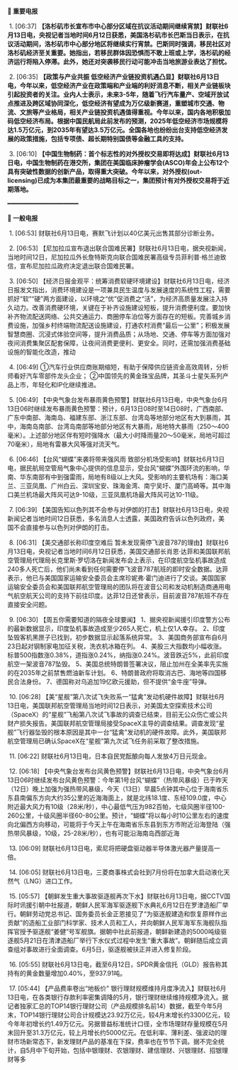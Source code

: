 **🔴 重要电报**

  1. [06:37] **【洛杉矶市长宣布市中心部分区域在抗议活动期间继续宵禁】财联社6月13日电，央视记者当地时间6月12日获悉，美国洛杉矶市长巴斯当日表示，在抗议活动期间，洛杉矶市中心部分地区将继续实行宵禁。巴斯同时强调，移民社区对洛杉矶经济至关重要。她指出，若移民群体因恐惧而不敢上班或上学，洛杉矶的经济运行将陷入停滞。此外，她还对突袭移民行动可能冲击当地旅游业表达了担忧。**

  2. [06:35] **【政策与产业共振 低空经济产业链投资机遇凸显】财联社6月13日电，今年以来，低空经济产业在政策端和产业端的利好消息不断，相关产业链板块引起投资者的关注。业内人士表示，未来3-5年，随着飞行汽车量产、空域开放试点推进及跨区域协同深化，低空经济有望成为万亿级新赛道，重塑城市交通、物流、文旅等产业格局，相关产业链投资机遇值得重视。今年以来，国内各地积极加码低空经济布局。根据中国民航局此前发布的预测，2025年低空经济市场规模将达1.5万亿元，到2035年有望达3.5万亿元。全国各地也纷纷出台支持低空经济发展的政策措施，包括专项债、超长期特别国债等金融工具的支持。**

  3. [06:10] **【中国生物制药：首个标志性的对外授权交易即将达成】财联社6月13日电，中国生物制药在港交所，集团在美国临床肿瘤学会(ASCO)年会上公布12个具有突破性数据的创新产品，取得重大突破。今年以来，对外授权(out-licensing)已成为本集团最重要的战略目标之一，集团预计有对外授权交易将于近期落地。**

━━━━━━━━━━━━━━━━━━━

**📰 一般电报**

  1. [06:53] 财联社6月13日电，赛默飞计划以40亿美元出售其部分诊断业务。

  2. [06:53] 【尼加拉瓜宣布退出联合国难民署】财联社6月13日电，据央视新闻，当地时间12日，尼加拉瓜外长詹特斯克向联合国难民署高级专员菲利普·格兰迪致信，宣布尼加拉瓜政府决定退出联合国难民署。

  3. [06:50] 【经济日报金观平：统筹消费软硬环境建设】财联社6月13日电，经济日报发文指出，消费环境建设是一项兼具民生温度与发展速度的系统性工程，需要抓好“软”“硬”两方面建设，以环境之“优”促消费之“活”，为经济高质量发展注入持久动力。改善消费硬环境，关键在于补齐设施建设短板，提升消费便利度。要加快补齐物流配送网络、公共交通运力、商圈停车泊位等方面存在的短板。完善城乡消费设施，加强乡村终端物流配送设施建设，打通农村消费“最后一公里”；积极发展智慧商圈、沉浸式体验空间等，提升消费品质；从场地、交通、停车等方面加强对夜间消费集聚区配套保障，让夜间消费更便利、更安全。同时，还需加强消费基础设施的智能化改造，推动

  4. [06:49] ①汽车行业供应商账期缩短，有助于保障供应链资金高效周转，分析师看好汽车零部件龙头企业；
②中国领先的黄金珠宝品牌，其圣斗士星矢系列产品上市，年轻化和IP化继续推进。

  5. [06:49] 【中央气象台发布暴雨黄色预警】财联社6月13日电，中央气象台6月13日06时继续发布暴雨黄色预警：预计，6月13日08时至14日08时，广西南部、广东中南部、海南岛、福建东部、浙江东部、台湾岛等地部分地区有大到暴雨，其中，海南岛南部、台湾岛南部等地部分地区有大暴雨，局地特大暴雨（250～400毫米）。上述部分地区伴有短时强降水（最大小时降雨量20～50毫米，局地可超过70毫米），局地有雷暴大风等强对流天气。

  6. [06:46] 【台风“蝴蝶”来袭将带来强风雨 致部分机场受影响】财联社6月13日电，据民航局空管局气象中心提供的信息显示，受台风“蝴蝶”外围环流的影响，华南、华东南部有中到强雷雨，局地有8级以上大风。受影响的主要机场有：海口美兰、三亚凤凰、广州白云、深圳宝安、珠海金湾、南宁吴圩、厦门高崎等。其中海口美兰机场最大阵风可达9-10级，三亚凤凰机场最大阵风可达10-11级。

  7. [06:39] 【美国告知以色列其不会参与对伊朗的打击】财联社6月13日电，央视新闻记者当地时间12日获悉，多名消息人士透露，美国政府告诉以色列政府，美国不会直接参与以色列对伊朗的打击。

  8. [06:31] 【美交通部长称印度空难后 暂未发现需停飞波音787的理由】财联社6月13日电，央视记者当地时间6月12日获悉，美国交通部长肖恩·达菲和美国联邦航空管理局代理局长克里斯·罗切洛在新闻发布会上表示，在印度航空坠机事故造成240多人死亡后，他们尚未看到任何需要停飞波音787航班的即时安全数据。达菲表示，他已与美国国家运输安全委员会主席珍妮弗·霍门迪进行了交谈。美国国家运输安全委员会和美国联邦航空管理局的团队将在波音公司和发动机制造商通用电气航空航天公司的支持下前往印度。达菲12日还曾表示，目前波音787航班不存在直接安全问题。

  9. [06:30] 【周五你需要知道的隔夜全球要闻】
1、据央视新闻援引印度警方公布的最新数据显示，印度坠机事故造成至少265人死亡，机上仅1人幸存。
2、印度坠毁客机黑匣子已找到，初步数据显示起落系统异常。
3、美国商务部宣布自6月23日起对钢制家电加征关税，洗衣机冰箱在列。
4、美股三大指数均小幅收涨。标普500指数涨0.38%，道指涨0.24%，纳指涨0.24%。波音跌近5%，此前印度航空一架波音787坠毁。
5、美国总统特朗普签署决议，阻止加州在全美率先实施的在2035年之前禁售燃油新车计划。
6、特朗普政府将取消古巴、海地等四国移民合法身份。
7、德国称对乌追加19亿欧元援助，但不提供“金牛座”导弹。


  10. [06:28] 【美“星舰”第八次试飞失败系一“猛禽”发动机硬件故障】财联社6月13日电，美国联邦航空管理局当地时间12日表示，对美国太空探索技术公司（SpaceX）的“星舰”飞船第八次试飞事故的调查已结束，目前无公众伤亡或公共财产损失报告。美国联邦航空管理局接受SpaceX主导的调查结果。调查发现“星舰”飞行器坠毁的根本原因是其中一台“猛禽”发动机的硬件故障。此外，美国联邦航空管理局已确认SpaceX在“星舰”第九次试飞任务前采取了整改措施。

  11. [06:22] 财联社6月13日电，日本自民党酝酿向每人发放4万日元现金。

  12. [06:18] 【中央气象台发布台风黄色预警】财联社6月13日电，中央气象台6月13日06时继续发布台风黄色预警：今年第1号台风“蝴蝶”（热带风暴级）已于昨天（12日）晚上加强为强热带风暴级，今天（13日）早晨5点钟其中心位于海南省乐东县南偏东方向大约35公里的近海海面上，就是北纬18.1度、东经109.0度，中心附近最大风力有10级（28米/秒），中心最低气压为982百帕，七级风圈半径100-260公里，十级风圈半径60-80公里。预计，“蝴蝶”将以每小时10公里左右的速度向北偏西方向移动，可能将于今天上午在海南省乐东县到东方市附近沿海登陆（强热带风暴级，10级，25-28米/秒），也有可能沿海南岛西部近海

  13. [06:09] 财联社6月13日电，索尼将把硬盘驱动器半导体激光器产量提高一倍。

  14. [06:05] 财联社6月13日电，三菱商事株式会社到7月份将在加拿大启动液化天然气（LNG）进口工作。

  15. [05:57] 【朝鲜发生重大事故驱逐舰再次下水】财联社6月13日电，据CCTV国际时讯援引朝中社报道，朝鲜人民军海军驱逐舰下水典礼6月12日在罗津造船厂举行。朝鲜劳动党总书记、国务委员长金正恩接见了“为驱逐舰建造和恢复原样作出贡献”的造船工业部门科学家、技术人员和工人，并向朝鲜人民军海军东海舰队指挥官授予驱逐舰“姜健”号军舰旗。据朝中社此前报道，朝鲜新建造的5000吨级驱逐舰5月21日在清津造船厂举行下水仪式过程中发生“重大事故”。朝鲜随后成立调查组对事故进行全面调查。6月5日，驱逐舰被扶正并进入修复阶段。

  16. [05:55] 财联社6月13日电，截至6月12日，SPDR黄金信托（GLD）报告称其持有的黄金数量增加0.40%，至937.91吨。

  17. [05:44] 【产品费率卷出“地板价” 银行理财规模维持月度净流入】财联社6月13日电，在各类银行存款利率密集调降的5月，银行理财继续维持规模净流入。据记者独家汇总的TOP14银行理财公司（产品规模排名前14）数据，截至今年5月末，TOP14银行理财公司合计规模达23.92万亿元，较4月末增长约3300亿元，较今年年初增长约1.49万亿元。另据普益标准统计口径，全市场理财存量规模在5月末回升至31.3万亿元，较上月增长约5000亿元。在低利率、薄利差、强波动的理财市场新常态下，新发理财产品的基准在下探，费率也在节节下调。据不完全统计，自5月中下旬开始，包括中银理财、农银理财、建信理财、兴银理财、招银理财等多

